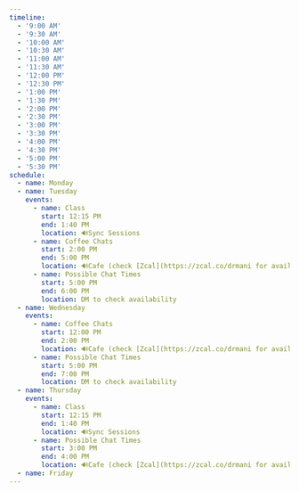 ```yaml
---
timeline:
  - '9:00 AM'
  - '9:30 AM'
  - '10:00 AM'
  - '10:30 AM'
  - '11:00 AM'
  - '11:30 AM'
  - '12:00 PM'
  - '12:30 PM'
  - '1:00 PM'
  - '1:30 PM'
  - '2:00 PM'
  - '2:30 PM'
  - '3:00 PM'
  - '3:30 PM'
  - '4:00 PM'
  - '4:30 PM'
  - '5:00 PM'
  - '5:30 PM'
schedule:
  - name: Monday
  - name: Tuesday
    events:
      - name: Class
        start: 12:15 PM
        end: 1:40 PM
        location: 🔊Sync Sessions
      - name: Coffee Chats
        start: 2:00 PM
        end: 5:00 PM
        location: 🔊Cafe (check [Zcal](https://zcal.co/drmani for availability)
      - name: Possible Chat Times
        start: 5:00 PM
        end: 6:00 PM
        location: DM to check availability
  - name: Wednesday
    events:
      - name: Coffee Chats
        start: 12:00 PM
        end: 2:00 PM
        location: 🔊Cafe (check [Zcal](https://zcal.co/drmani for availability)
      - name: Possible Chat Times
        start: 5:00 PM
        end: 7:00 PM
        location: DM to check availability
  - name: Thursday
    events:
      - name: Class
        start: 12:15 PM
        end: 1:40 PM
        location: 🔊Sync Sessions
      - name: Possible Chat Times
        start: 3:00 PM
        end: 4:00 PM
        location: 🔊Cafe (check [Zcal](https://zcal.co/drmani for availability)
  - name: Friday
---
```

